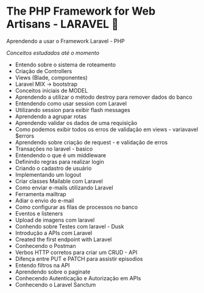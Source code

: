 # The PHP Framework for Web Artisans - LARAVEL :rocket:

Aprendendo a usar o Framework Laravel - PHP


*Conceitos estudados até o momento*
- Entendo sobre o sistema de roteamento
- Criação de Controllers
- Views (Blade, componentes)
- Laravel MIX -> bootstrap
- Conceitos iniciais de MODEL
- Aprendendo a utilizar o método destroy para remover dados do banco
- Entendendo como usar session com Laravel
- Utilizando session para exibir flash messages
- Aprendendo a agrupar rotas
- Aprendendo validar os dados de uma requisição
- Como podemos exibir todos os erros de validação em views - variavavel $errors
- Aprendendo sobre criação de request - e validação de erros
- Transações no laravel - basico
- Entendendo o que é um middleware
- Definindo regras para realizar login
- Criando o cadastro de usuário
- Implementando um logout
- Criar classes Mailable com Laravel
- Como enviar e-mails utilizando Laravel
- Ferramenta mailtrap
- Adiar o envio do e-mail
- Como configurar as filas de processos no banco
- Eventos e listeners 
- Upload de imagens com laravel
- Conhendo sobre Testes com laravel - Dusk
- Introdução a APIs com Laravel
- Created the first endpoint with Laravel
- Conhecendo o Postman
- Verbos HTTP corretos para criar um CRUD - API
- Difença entre PUT e PATCH para assistir episodios
- Entendo filtros na API
- Aprendendo sobre o paginate
- Conhecendo Autenticação e Autorização em APIs
- Conhecendo o Laravel Sanctum